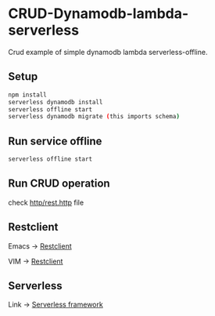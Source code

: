 # CRUD-Dynamodb-lambda-serverless
Crud example of simple dynamodb lambda serverless-offline. 

## Setup

```bash
npm install
serverless dynamodb install
serverless offline start
serverless dynamodb migrate (this imports schema)
```

## Run service offline

```bash
serverless offline start
```

## Run CRUD operation

check [http/rest.http](./http/rest.http) file


## Restclient

Emacs -> [Restclient](https://github.com/pashky/restclient.el)

VIM -> [Restclient](https://github.com/bounceme/restclient.vim)


## Serverless

Link -> [Serverless framework](https://serverless.com/)
